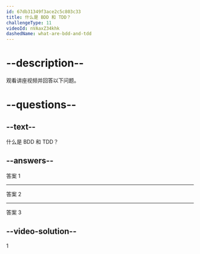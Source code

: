 ```yaml
---
id: 67db31349f3ace2c5c803c33
title: 什么是 BDD 和 TDD？
challengeType: 11
videoId: nVAaxZ34khk
dashedName: what-are-bdd-and-tdd
---
```


# --description--

观看讲座视频并回答以下问题。

# --questions--

## --text--

什么是 BDD 和 TDD？

## --answers--

答案 1

---

答案 2

---

答案 3

## --video-solution--

1

